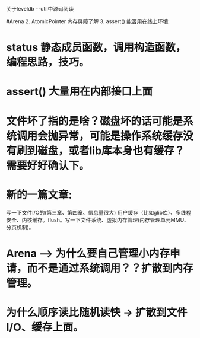关于leveldb --util中源码阅读

#Arena
 2. AtomicPointer 内存屏障了解
 3. assert() 能否用在线上环境:

# status 静态成员函数，调用构造函数，编程思路，技巧。
# assert() 大量用在内部接口上面
# 文件坏了指的是啥？磁盘坏的话可能是系统调用会抛异常，可能是操作系统缓存没有刷到磁盘，或者lib库本身也有缓存？需要好好确认下。


# 新的一篇文章:

 写一下文件I/O的(第三章、第四章、信息量很大) 用户缓存（比如glib库）、多线程安全、内核缓存。flush。写一下文件系统、虚拟内存管理(内存管理单元MMU、分页机制)。


# Arena  --> 为什么要自己管理小内存申请，而不是通过系统调用？？扩散到内存管理。
# 为什么顺序读比随机读快  -> 扩散到文件I/O、缓存上面。
#
